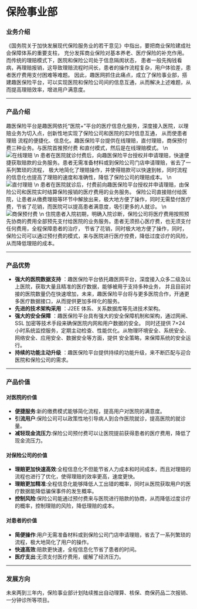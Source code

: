 保险事业部
===
### 业务介绍
《国务院关于加快发展现代保险服务业的若干意见》中指出，要把商业保险建成社 会保障体系的重要支柱，
充分发挥商业保险对基本养老、医疗保险的补充作用。而传统的理赔模式下，医院和保险公司处于信息隔阂状态，
患者一般先掏钱看病，再理赔报销，这导致理赔流程时间长，患者的操作流程复杂，用户体验差，患者医疗费用支付困难等难题。
因此，趣医网抓住此痛点，成立了保险事业部，搭建趣医保险平台，可以实现医院和保险公司间的信息互通，从而解决上述难题，从而提高理赔效率，增进用户满意度。

***
### 产品介绍
趣医保险平台是趣医网依托“医院+”平台的医疗信息化服务，深度接入医院，以理赔业务为切入点，创新性地实现了保险公司和医院的实时信息互通，
从而使患者理赔 流程的便捷化、信息化。趣医保险平台提供在线理赔，直付理赔，商保预付费三种业务。与医院首推预付费 和直付模式，然后是在线理赔模式。
\n ![在线理赔](/static/images/insurance1.png) \n
患者在医院就诊付费后，向趣医保险平台授权并申请理赔，快速便捷获取赔款的业务服务。患者无需准备材料或到保险公司门店申请理赔，省去了一系列繁琐的流程，
极大地简化了理赔操作，并使得赔款可以快速到帐，同时流程的信息化也提高了理赔的速度和准确性，降低了保险公司的理赔成本。
\n ![直付理赔](/static/images/insurance2.png) \n
患者在医院就诊后，付费前向趣医保险平台授权并申请理赔，由保险公司和医院实时结算保险报销的医疗费用的业务服务。
保险公司直接赔付给医院，让患者从缴费理赔等环节中解放出来，极大地方便了操作，同时无需垫付医疗费，节省了花销，而医院可以提高患者满意度，吸引更多的人就诊。
\n ![商保预付费](/static/images/insurance3.png) \n
住院患者入院初期，明确入院诊断，保险公司将医疗费用按照预先协商的费用全部预先支付给医院的业务服务。患者无须担心医疗费，也无须支付任何费用，全程保障患者的治疗，
节省了花销，同时极大地方便了操作，同时，保险公司可以通过预付费的模式，来与医院进行医疗控费，降低过度诊疗的风险，从而降低理赔的成本。

***
### 产品优势
* **强大的医院数据支持**
：趣医保险平台依托趣医网平台，深度接入众多二级及以上医院，获取大量且精准的医疗数据，能够被用于支持多种业务，
并且目前对接的医院数量仍在快速增加，未来，趣医保险平台将与更多医院合作，开通更多医疗数据接口，从而提供更加多样化的服务。
* **先进的技术架构采用**
：J2EE 体系、关系数据库等先进技术架构。
* **强大的安全保障**
：趣医保险平台具有强大的安全保障机制和架构，通过网闸、SSL 加密等技术手段来确保医院内网和用户数据的安全。
同时还提供 7×24 小时系统监控服务，定期主动检查、性能优化。从物理环境安全、系统安全、网络安全、应用安全、数据安全等方面，提供 安全策略，来保障系统的安全运行。
* **持续的功能主动升级**
：趣医保险平台提供持续的功能升级，来不断匹配与迎合医院和保险公司的需求。

***
### 产品价值
#### 对医院的价值
* **便捷服务**:新的缴费模式能够简化流程，提高用户对医院的满意度。
* **引流用户**:保险公司可以政策性地引导病人到合作医院就诊，提高医院的就诊量。
* **减轻现金流压力**:保险公司预付费可以让医院提前获得患者的医疗费用，降低了现金流压力。
#### 对保险公司的价值
* **理赔更加快速高效**:全程信息化不但能节省人力成本和时间成本，而且对理赔的流程也进行了优化，使得理赔的效率更高，速度更快。
* **理赔更加精准**:全程信息化能够降低人工出错的概率，同时从医院获取用户的医疗数据能降低骗保事件的发生概率。
* **控制风险**:保险公司能通过预付费来与医院进行赔款的协商，从而降低过度诊疗的概率，控制理赔的风险，降低理赔的成本。
#### 对患者的价值
* **简便操作**:用户无需准备材料或到保险公司门店申请理赔，省去了一系列繁琐的流程，极大地简化了用户的操作。
* **快速高效**:赔款更快速，全程信息化节省了患者的时间。
* **医疗支出**:无须支付医疗费用，缓解了经济压力。

***
### 发展方向
未来两到三年内，保险事业部计划陆续推出自动理算、核保、商保药品二次报销、一分钟诊所等项目。